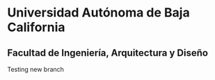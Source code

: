 # Universidad Autónoma de Baja California
## Facultad de Ingeniería, Arquitectura y Diseño
Testing new branch  
